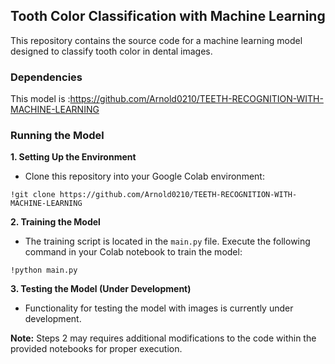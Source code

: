 ## Tooth Color Classification with Machine Learning

This repository contains the source code for a machine learning model designed to classify tooth color in dental images.

### Dependencies

This model is :https://github.com/Arnold0210/TEETH-RECOGNITION-WITH-MACHINE-LEARNING

### Running the Model

**1. Setting Up the Environment**

* Clone this repository into your Google Colab environment:

```
!git clone https://github.com/Arnold0210/TEETH-RECOGNITION-WITH-MACHINE-LEARNING
```

**2. Training the Model**

* The training script is located in the `main.py` file. Execute the following command in your Colab notebook to train the model:

```
!python main.py
```

**3. Testing the Model (Under Development)**

* Functionality for testing the model with images is currently under development. 

**Note:**  Steps 2  may requires additional modifications to the code within the provided notebooks for proper execution.

